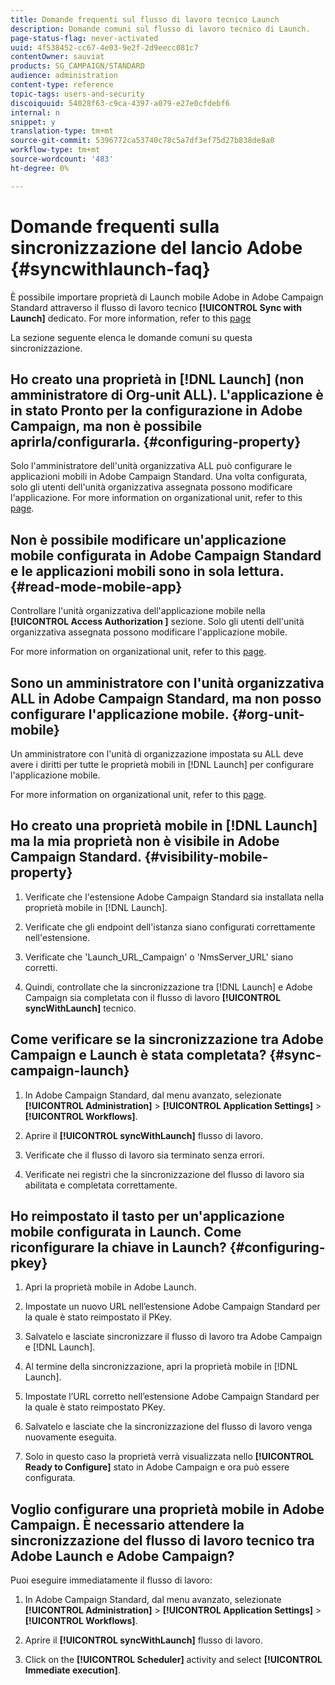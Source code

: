 ```yaml
---
title: Domande frequenti sul flusso di lavoro tecnico Launch
description: Domande comuni sul flusso di lavoro tecnico di Launch.
page-status-flag: never-activated
uuid: 4f538452-cc67-4e03-9e2f-2d9eecc081c7
contentOwner: sauviat
products: SG_CAMPAIGN/STANDARD
audience: administration
content-type: reference
topic-tags: users-and-security
discoiquuid: 54028f63-c9ca-4397-a079-e27e0cfdebf6
internal: n
snippet: y
translation-type: tm+mt
source-git-commit: 5396772ca53740c78c5a7df3ef75d27b838de8a0
workflow-type: tm+mt
source-wordcount: '483'
ht-degree: 0%

---
```



# Domande frequenti sulla sincronizzazione del lancio  Adobe {#syncwithlaunch-faq}

È possibile importare  proprietà di Launch mobile Adobe in  Adobe Campaign Standard attraverso il flusso di lavoro tecnico **[!UICONTROL Sync with Launch]** dedicato. For more information, refer to this [page](../../administration/using/technical-workflows.md)

La sezione seguente elenca le domande comuni su questa sincronizzazione.

## Ho creato una proprietà in [!DNL Launch] (non amministratore di Org-unit ALL). L&#39;applicazione è in stato Pronto per la configurazione in  Adobe Campaign, ma non è possibile aprirla/configurarla. {#configuring-property}

Solo l&#39;amministratore dell&#39;unità organizzativa ALL può configurare le applicazioni mobili in  Adobe Campaign Standard. Una volta configurata, solo gli utenti dell&#39;unità organizzativa assegnata possono modificare l&#39;applicazione. For more information on organizational unit, refer to this [page](../../administration/using/organizational-units.md).

## Non è possibile modificare un&#39;applicazione mobile configurata in  Adobe Campaign Standard e le applicazioni mobili sono in sola lettura. {#read-mode-mobile-app}

Controllare l&#39;unità organizzativa dell&#39;applicazione mobile nella **[!UICONTROL Access Authorization ]** sezione. Solo gli utenti dell&#39;unità organizzativa assegnata possono modificare l&#39;applicazione mobile.

For more information on organizational unit, refer to this [page](../../administration/using/organizational-units.md).

## Sono un amministratore con l&#39;unità organizzativa ALL in  Adobe Campaign Standard, ma non posso configurare l&#39;applicazione mobile. {#org-unit-mobile}

Un amministratore con l&#39;unità di organizzazione impostata su ALL deve avere i diritti per tutte le proprietà mobili in [!DNL Launch] per configurare l&#39;applicazione mobile.

For more information on organizational unit, refer to this [page](../../administration/using/organizational-units.md).

## Ho creato una proprietà mobile in [!DNL Launch] ma la mia proprietà non è visibile in  Adobe Campaign Standard. {#visibility-mobile-property}

1. Verificate che l&#39;estensione Adobe Campaign Standard  sia installata nella proprietà mobile in [!DNL Launch].

1. Verificate che gli endpoint dell&#39;istanza siano configurati correttamente nell&#39;estensione.

1. Verificate che &#39;Launch_URL_Campaign&#39; o &#39;NmsServer_URL&#39; siano corretti.

1. Quindi, controllate che la sincronizzazione tra [!DNL Launch] e  Adobe Campaign sia completata con il flusso di lavoro **[!UICONTROL syncWithLaunch]** tecnico.

## Come verificare se la sincronizzazione tra  Adobe Campaign e Launch è stata completata? {#sync-campaign-launch}

1. In  Adobe Campaign Standard, dal menu avanzato, selezionate **[!UICONTROL Administration]** > **[!UICONTROL Application Settings]** > **[!UICONTROL Workflows]**.

1. Aprire il **[!UICONTROL syncWithLaunch]** flusso di lavoro.

1. Verificate che il flusso di lavoro sia terminato senza errori.

1. Verificate nei registri che la sincronizzazione del flusso di lavoro sia abilitata e completata correttamente.

## Ho reimpostato il tasto per un&#39;applicazione mobile configurata in Launch. Come riconfigurare la chiave in Launch? {#configuring-pkey}

1. Apri la proprietà mobile in  Adobe Launch.

1. Impostate un nuovo URL nell’estensione Adobe Campaign Standard  per la quale è stato reimpostato il PKey.

1. Salvatelo e lasciate sincronizzare il flusso di lavoro tra  Adobe Campaign e [!DNL Launch].

1. Al termine della sincronizzazione, apri la proprietà mobile in [!DNL Launch].

1. Impostate l’URL corretto nell’estensione Adobe Campaign Standard  per la quale è stato reimpostato PKey.

1. Salvatelo e lasciate che la sincronizzazione del flusso di lavoro venga nuovamente eseguita.

1. Solo in questo caso la proprietà verrà visualizzata nello **[!UICONTROL Ready to Configure]** stato in  Adobe Campaign e ora può essere configurata.

## Voglio configurare una proprietà mobile in  Adobe Campaign. È necessario attendere la sincronizzazione del flusso di lavoro tecnico tra  Adobe Launch e  Adobe Campaign?

Puoi eseguire immediatamente il flusso di lavoro:

1. In  Adobe Campaign Standard, dal menu avanzato, selezionate **[!UICONTROL Administration]** > **[!UICONTROL Application Settings]** > **[!UICONTROL Workflows]**.

1. Aprire il **[!UICONTROL syncWithLaunch]** flusso di lavoro.

1. Click on the **[!UICONTROL Scheduler]** activity and select **[!UICONTROL Immediate execution]**.
